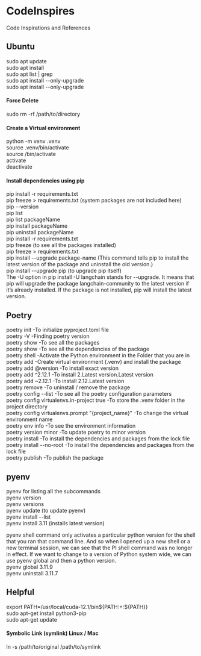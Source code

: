 # CodeInspires
Code Inspirations and References

## Ubuntu
sudo apt update
<br> sudo apt install <package name>
<br> sudo apt list | grep <package name>
<br> sudo apt install --only-upgrade <package name>
<br> sudo apt install --only-upgrade <package-name1> <package-name2> <package-name3>

#### Force Delete
sudo rm -rf /path/to/directory

#### Create a Virtual environment
python -m venv .venv
<br> source .venv/bin/activate
<br> source <virtual environment name>/bin/activate
<br> activate
<br> deactivate

#### Install dependencies using pip
pip install -r requirements.txt
<br> pip freeze > requirements.txt (system packages are not included here)
<br> pip --version
<br> pip list
<br> pip list packageName
<br> pip install packageName
<br> pip uninstall packageName
<br> pip install -r requirements.txt
<br> pip freeze (to see all the packages installed)
<br> pip freeze > requirements.txt
<br> pip install --upgrade package-name  (This command tells pip to install the latest version of the package and uninstall the old version.)
<br> pip install --upgrade pip   (to upgrade pip itself)
<br> The -U option in pip install -U langchain stands for --upgrade. It means that pip will upgrade the package langchain-community to the latest version if it’s already installed. If the package is not installed, pip will install the latest version.

## Poetry
poetry init -To initialize pyproject.toml file
<br> poetry -V -Finding poetry version
<br> poetry show -To see all the packages
<br> poetry show <package name> -To see all the dependencies of the package
<br> poetry  shell -Activate the Python environment in the Folder that you are in
<br> poetry add <package name> -Create virtual environment (.venv) and install the package
<br> poetry add <package name>@version -To install exact version
<br> poetry add <package name>^2.12.1 -To install 2.Latest version.Latest version
<br> poetry add <package name>~2.12.1 -To install 2.12.Latest version
<br> poetry remove <package name> -To uninstall / remove the package
<br> poetry config --list -To see all the poetry configuration parameters
<br> poetry config virtualenvs.in-project true -To store the .venv folder in the project directory
<br> poetry config virtualenvs.prompt "{project_name}" -To change the virtual environment name
<br> poetry env info -To see the environment information
<br> poetry version minor -To update poetry to minor version
<br> poetry install -To install the dependencies and packages from the lock file
<br> poetry install --no-root -To install the dependencies and packages from the lock file
<br> poetry publish -To publish the package

## pyenv
pyenv for listing all the subcommands
<br> pyenv version
<br> pyenv versions
<br> pyenv update (to update pyenv)
<br> pyenv install --list
<br> pyenv install 3.11 (installs latest version)

pyenv shell command only activates a particular python version for the shell that you ran that command line. And so when I opened up a new shell or a new terminal session, we can see that the PI shell command was no longer in effect. If we want to change to a version of Python system wide, we can use pyenv global and then a python version.
<br> pyenv global 3.11.9
<br> pyenv uninstall 3.11.7

## Helpful
export PATH=/usr/local/cuda-12.1/bin${PATH:+:${PATH}}
<br> sudo apt-get install python3-pip
<br> sudo apt-get update

#### Symbolic Link (symlink) Linux / Mac
ln -s /path/to/original /path/to/symlink
